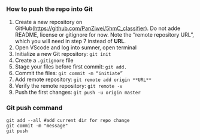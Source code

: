 
### How to push the repo into Git
1. Create a new repository on GitHub(https://github.com/PanZiwei/5hmC_classifier). Do not adde README, license or gitignore for now. Note the “remote repository URL”, which you will need in step 7 instead of **URL**.
2. Open VScode and log into sumner, open terminal
3. Initialize a new Git repository: `git init`
4. Create a `.gitignore` file
4. Stage your files before first commit: `git add.`
5. Commit the files: `git commit -m “initiate”`
6. Add remote repository: `git remote add origin **URL**`
7. Verify the remote repository: `git remote -v`
8. Push the first changes: `git push -u origin master`

### Git push command
```shell
git add --all #add current dir for repo change
git commit -m "message"
git push
```
